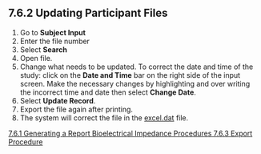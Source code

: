 ## 7.6.2 Updating Participant Files

1. Go to **Subject Input**
2. Enter the file number
3. Select **Search**
4. Open file.
5. Change what needs to be updated. To correct the date and time of the study: click on the **Date and Time** bar on the right side of the input screen. Make the necessary changes by highlighting and over writing the incorrect time and date then select **Change Date**.
6. Select **Update Record**.
7. Export the file again after printing.
8. The system will correct the file in the <u>excel.dat</u> file.


<div class="center">
<div class="btn-group">
  <a href=":pages_path:/manuals/bioelectrical-impedance/7-06-01-generating-report.md" class="btn btn-default">
    <span class="glyphicon glyphicon-chevron-left"></span>
    7.6.1 Generating a Report
  </a>

  <a href=":pages_path:/manuals/bioelectrical-impedance" class="btn btn-default">
    <span class="glyphicon glyphicon-chevron-up"></span>
    Bioelectrical Impedance Procedures
  </a>

  <a href=":pages_path:/manuals/bioelectrical-impedance/7-06-03-export-procedure.md" class="btn btn-success">
    7.6.3 Export Procedure
    <span class="glyphicon glyphicon-chevron-right"></span>
  </a>
</div>
</div>

